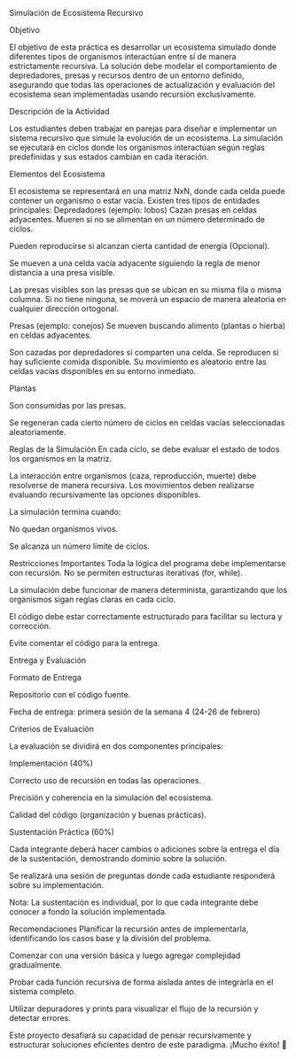 Simulación de Ecosistema Recursivo

Objetivo

El objetivo de esta práctica es desarrollar un ecosistema simulado donde diferentes tipos de organismos interactúan entre sí de manera estrictamente recursiva. La solución debe modelar el comportamiento de depredadores, presas y recursos dentro de un entorno definido, asegurando que todas las operaciones de actualización y evaluación del ecosistema sean implementadas usando recursión exclusivamente.


Descripción de la Actividad

Los estudiantes deben trabajar en parejas para diseñar e implementar un sistema recursivo que simule la evolución de un ecosistema. La simulación se ejecutará en ciclos donde los organismos interactúan según reglas predefinidas y sus estados cambian en cada iteración.

Elementos del Ecosistema

El ecosistema se representará en una matriz NxN, donde cada celda puede contener un organismo o estar vacía. Existen tres tipos de entidades principales:
Depredadores (ejemplo: lobos)
Cazan presas en celdas adyacentes.
Mueren si no se alimentan en un número determinado de ciclos.

Pueden reproducirse si alcanzan cierta cantidad de energía (Opcional).

Se mueven a una celda vacía adyacente siguiendo la regla de menor distancia a una presa visible.

Las presas visibles son las presas que se ubican en su misma fila o misma columna. Si no tiene ninguna, se moverá un espacio de manera aleatoria en cualquier dirección ortogonal.

Presas (ejemplo: conejos)
Se mueven buscando alimento (plantas o hierba) en celdas adyacentes.

Son cazadas por depredadores si comparten una celda.
Se reproducen si hay suficiente comida disponible.
Su movimiento es aleatorio entre las celdas vacías disponibles en su entorno inmediato.

Plantas 

Son consumidas por las presas.

Se regeneran cada cierto número de ciclos en celdas vacías seleccionadas aleatoriamente.

Reglas de la Simulación
En cada ciclo, se debe evaluar el estado de todos los organismos en la matriz.

La interacción entre organismos (caza, reproducción, muerte) debe resolverse de manera recursiva.
Los movimientos deben realizarse evaluando recursivamente las opciones disponibles.

La simulación termina cuando:

No quedan organismos vivos.

Se alcanza un número límite de ciclos.

Restricciones Importantes
Toda la lógica del programa debe implementarse con recursión. No se permiten estructuras iterativas (for, while).

La simulación debe funcionar de manera determinista, garantizando que los organismos sigan reglas claras en cada ciclo.

El código debe estar correctamente estructurado para facilitar su lectura y corrección.

Evite comentar el código para la entrega. 

Entrega y Evaluación

Formato de Entrega

Repositorio con el código fuente.

Fecha de entrega: primera sesión de la semana 4 (24-26 de febrero)

Criterios de Evaluación

La evaluación se dividirá en dos componentes principales:

Implementación (40%)

Correcto uso de recursión en todas las operaciones.

Precisión y coherencia en la simulación del ecosistema.

Calidad del código (organización y buenas prácticas).

Sustentación Práctica (60%)

Cada integrante deberá hacer cambios o adiciones sobre la entrega el día de la sustentación, demostrando dominio sobre la solución.

Se realizará una sesión de preguntas donde cada estudiante responderá sobre su implementación.

Nota: La sustentación es individual, por lo que cada integrante debe conocer a fondo la solución implementada.

Recomendaciones
Planificar la recursión antes de implementarla, identificando los casos base y la división del problema.

Comenzar con una versión básica y luego agregar complejidad gradualmente.

Probar cada función recursiva de forma aislada antes de integrarla en el sistema completo.

Utilizar depuradores y prints para visualizar el flujo de la recursión y detectar errores.

Este proyecto desafiará su capacidad de pensar recursivamente y estructurar soluciones eficientes dentro de este paradigma. ¡Mucho éxito! 🚀

